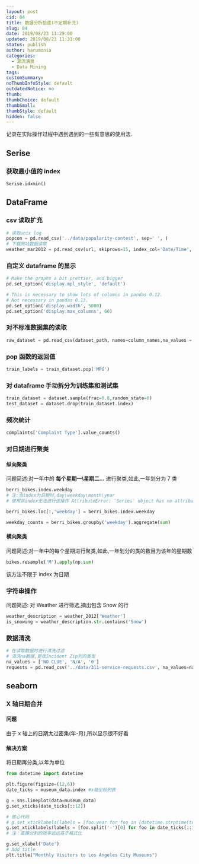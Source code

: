 ```yaml
---
layout: post
cid: 84
title: 数据分析拾遗(不定期补充)
slug: 84
date: 2019/08/23 11:29:00
updated: 2019/08/23 11:31:08
status: publish
author: harumonia
categories:
  - 源流清泉
  - Data Mining
tags:
customSummary:
noThumbInfoStyle: default
outdatedNotice: no
thumb:
thumbChoice: default
thumbSmall:
thumbStyle: default
hidden: false
---
```


记录在实际操作过程中遇到遇到的一些有意思的使用法.

<!-- more -->

## Serise

### 获取最小值的 index

```python
Serise.idxmin()

```

## DataFrame

### csv 读取扩充

```python
# 读取unix log
popcon = pd.read_csv('../data/popularity-contest', sep=' ', )
# 下载网站数据读取
weather_mar2012 = pd.read_csv(url, skiprows=15, index_col='Date/Time', parse_dates=True, encoding='latin1', header=True)
```

### 自定义 dataframe 的显示

```python
# Make the graphs a bit prettier, and bigger
pd.set_option('display.mpl_style', 'default')

# This is necessary to show lots of columns in pandas 0.12.
# Not necessary in pandas 0.13.
pd.set_option('display.width', 5000)
pd.set_option('display.max_columns', 60)
```

### 对不标准数据集的读取

```python
raw_dataset = pd.read_csv(dataset_path, names=column_names,na_values = "?", comment='\t',sep=" ", skipinitialspace=True)
```

### pop 函数的返回值

```python
train_labels = train_dataset.pop('MPG')
```

### 对 dataframe 手动拆分为训练集和测试集

```python
train_dataset = dataset.sample(frac=0.8,random_state=0)
test_dataset = dataset.drop(train_dataset.index)
```

### 频次统计

```python
complaints['Complaint Type'].value_counts()
```

### 对日期进行聚类

#### 纵向聚类

问题简述:对一年中的 **每个星期一\星期二\...** 进行聚类,如此,一年划分为 7 类

```python
berri_bikes.index.weekday
# 注:当index为日期时,day\weekday\month\year
# 使用非index无法进行该操作 AttributeError: 'Series' object has no attribute 'year'

berri_bikes.loc[:,'weekday'] = berri_bikes.index.weekday

weekday_counts = berri_bikes.groupby('weekday').aggregate(sum)
```

#### 横向聚类

问题简述:对一年中的每个星期进行聚类,如此,一年划分的类的数目为该年的星期数

```python
bikes.resample('M').apply(np.sum)
```

该方法不限于 index 为日期

### 字符串操作

问题简述: 对 Weather 进行筛选,摘出包含 Snow 的行

```python
weather_description = weather_2012['Weather']
is_snowing = weather_description.str.contains('Snow')
```

### 数据清洗

```python
# 在读取数据时进行清洗过滤
# 清洗na数据,更改Incident Zip列的类型
na_values = ['NO CLUE', 'N/A', '0']
requests = pd.read_csv('../data/311-service-requests.csv', na_values=na_values, dtype={'Incident Zip': str})
```

## seaborn

### X 轴日期合并

#### 问题

由于 x 轴上的日期太过密集(年-月),所以显示很不好看

#### 解决方案

将日期再分类,以年为单位

```python
from datetime import datetime

plt.figure(figsize=(12,6))
date_ticks = museum_data.index #x轴坐标列表

g = sns.lineplot(data=museum_data)
g.set_xticks(date_ticks[::12])

# 核心代码
# g.set_xticklabels(labels = [foo.year for foo in [datetime.strptime(text, '%Y-%m-%d') for text in date_ticks[::12]]])   # 对于不标准的时间格式，先进行格式化
g.set_xticklabels(labels = [foo.split('-')[0] for foo in date_ticks[::12]])    # 对于标准的时间格式，直接使用分割
# 注：直接分割的效率远远高于格式化

g.set_xlabel('Date')
# Add title
plt.title("Monthly Visitors to Los Angeles City Museums")
```
